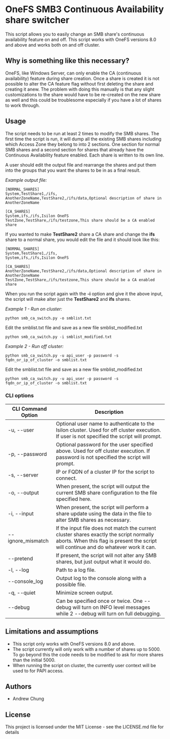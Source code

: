 # OneFS SMB3 Continuous Availability share switcher
This script allows you to easily change an SMB share's continuous availability feature on and off. This script works with OneFS versions 8.0 and above and works both on and off cluster.

## Why is something like this necessary?
OneFS, like Windows Server, can only enable the CA (continuous availability) feature during share creation. Once a share is created it is not possible to alter the CA feature flag without first deleting the share and creating it anew. The problem with doing this manually is that any slight customizations to the share would have to be re-created on the new share as well and this could be troublesome especially if you have a lot of shares to work through.

## Usage
The script needs to be run at least 2 times to modify the SMB shares. The first time the script is run, it will dump all the existing SMB shares including which Access Zone they belong to into 2 sections. One section for normal SMB shares and a second section for shares that already have the Continuous Availability feature enabled. Each share is written to its own line.

A user should edit the output file and rearrange the shares and put them into the groups that you want the shares to be in as a final result.

*Example output file:*
```
[NORMAL_SHARES]
System,TestShare1,/ifs,
AnotherZoneName,TestShare2,/ifs/data,Optional description of share in AnotherZoneName
    
[CA_SHARES]
System,ifs,/ifs,Isilon OneFS
TestZone,TestShare,/ifs/testzone,This share should be a CA enabled share
```
If you wanted to make __TestShare2__ share a CA share and change the __ifs__ share to a normal share, you would edit the file and it should look like this:
```
[NORMAL_SHARES]
System,TestShare1,/ifs,
System,ifs,/ifs,Isilon OneFS
    
[CA_SHARES]
AnotherZoneName,TestShare2,/ifs/data,Optional description of share in AnotherZoneName
TestZone,TestShare,/ifs/testzone,This share should be a CA enabled share
```
When you run the script again with the __-i__ option and give it the above input, the script will make alter just the __TestShare2__ and __ifs__ shares.


*Example 1 - Run on cluster:*

    python smb_ca_switch.py -o smblist.txt

Edit the smblist.txt file and save as a new file smblist_modified.txt 

    python smb_ca_switch.py -i smblist_modified.txt
    
*Example 2 - Run off cluster:*

    python smb_ca_switch.py -u api_user -p password -s fqdn_or_ip_of_cluster -o smblist.txt

Edit the smblist.txt file and save as a new file smblist_modified.txt


    python smb_ca_switch.py -u api_user -p password -s fqdn_or_ip_of_cluster -o smblist.txt
    
### CLI options

CLI Command Option|Description
------------------|-----------
-u, --user        |Optional user name to authenticate to the Isilon cluster. Used for off cluster execution. If user is not specified the script will prompt.
-p, --password    |Optional password for the user specified above. Used for off cluster execution. If password is not specified the script will prompt.
-s, --server      |IP or FQDN of a cluster IP for the script to connect.
-o, --output      |When present, the script will output the current SMB share configuration to the file specified here.
-i, --input       |When present, the script will perform a share update using the data in the file to alter SMB shares as necessary.
--ignore_mismatch |If the input file does not match the current cluster shares exactly the script normally aborts. When this flag is present the script will continue and do whatever work it can.
--pretend         |If present, the script will not alter any SMB shares, but just output what it would do.
-l, --log         |Path to a log file.
--console_log     |Output log to the console along with a possible file.
-q, --quiet       |Minimize screen output.
--debug           |Can be specified once or twice. One --debug will turn on INFO level messages while 2 --debug will turn on full debugging.

## Limitations and assumptions
* This script only works with OneFS versions 8.0 and above.
* The script currently will only work with a number of shares up to 5000. To go beyond this the code needs to be modified to ask for more shares than the initial 5000.
* When running the script on cluster, the currently user context will be used to for PAPI access.

## Authors
* Andrew Chung

## License
This project is licensed under the MIT License - see the LICENSE.md file for details

